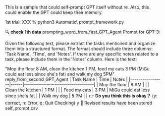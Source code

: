 This is a sample that could self-prompt GPT itself without re.
Also, this could enable the GPT could keep their memory.


1st trial:
XXX % python3 Automatic\ prompt_framework.py

🔍 **check 1th data**
prompting_word_from_first_GPT_Agent Prompt for GPT-3:

Given the following text, please extract the tasks mentioned and organize them into a structured format. The format should include three columns: 'Task Name', 'Time', and 'Notes'. If there are any specific notes related to a task, please include them in the 'Notes' column. Here is the text:

"Mop the floor 8 AM, clean the kitchen 1 PM, feed my cats 3 PM (MiGu could eat less since she's fat) and walk my dog 5PM"
reply_from_second_GPT_Agent | Task Name       | Time | Notes                             |
|-----------------|------|-----------------------------------|
| Mop the floor   | 8 AM |                                   |
| Clean the kitchen | 1 PM |                                   |
| Feed my cats    | 3 PM | MiGu could eat less since she's fat |
| Walk my dog     | 5 PM |                                   |
👉 **Do you think this is okay？** (y: correct, n: Error, q: Quit Checking) y
📁 Revised results have been stored self_prompt.csv
 
